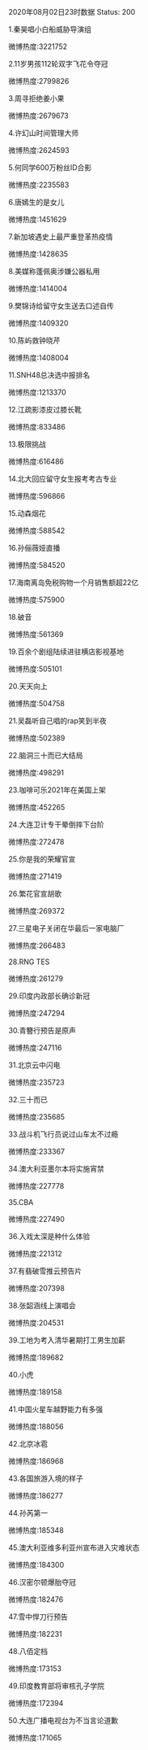 2020年08月02日23时数据
Status: 200

1.秦昊唱小白船威胁导演组

微博热度:3221752

2.11岁男孩112轮双字飞花令夺冠

微博热度:2799826

3.周寻拒绝姜小果

微博热度:2679673

4.许幻山时间管理大师

微博热度:2624593

5.何同学600万粉丝ID合影

微博热度:2235583

6.唐嫣生的是女儿

微博热度:1451629

7.新加坡遇史上最严重登革热疫情

微博热度:1428635

8.美媒称蓬佩奥涉嫌公器私用

微博热度:1414004

9.樊锦诗给留守女生送去口述自传

微博热度:1409320

10.陈屿救钟晓芹

微博热度:1408004

11.SNH48总决选中报排名

微博热度:1213370

12.江疏影漆皮过膝长靴

微博热度:833486

13.极限挑战

微博热度:616486

14.北大回应留守女生报考考古专业

微博热度:596866

15.动森烟花

微博热度:588542

16.孙俪薇娅直播

微博热度:584520

17.海南离岛免税购物一个月销售额超22亿

微博热度:575900

18.破音

微博热度:561369

19.百余个剧组陆续进驻横店影视基地

微博热度:505101

20.天天向上

微博热度:504758

21.吴磊听自己唱的rap笑到半夜

微博热度:502389

22.脑洞三十而已大结局

微博热度:498291

23.咖啡可乐2021年在美国上架

微博热度:452265

24.大连卫计专干晕倒摔下台阶

微博热度:272478

25.你是我的荣耀官宣

微博热度:271419

26.繁花官宣胡歌

微博热度:269372

27.三星电子关闭在华最后一家电脑厂

微博热度:266483

28.RNG TES

微博热度:261279

29.印度内政部长确诊新冠

微博热度:247294

30.青簪行预告是原声

微博热度:247116

31.北京云中闪电

微博热度:235723

32.三十而已

微博热度:235685

33.战斗机飞行员说过山车太不过瘾

微博热度:233367

34.澳大利亚墨尔本将实施宵禁

微博热度:227778

35.CBA

微博热度:227490

36.入戏太深是种什么体验

微博热度:221312

37.有翡破雪推云预告片

微博热度:207398

38.张韶涵线上演唱会

微博热度:204531

39.工地为考入清华暑期打工男生加薪

微博热度:189682

40.小虎

微博热度:189158

41.中国火星车越野能力有多强

微博热度:188056

42.北京冰雹

微博热度:186968

43.各国旅游入境的样子

微博热度:186277

44.孙芮第一

微博热度:185348

45.澳大利亚维多利亚州宣布进入灾难状态

微博热度:184300

46.汉密尔顿爆胎夺冠

微博热度:182476

47.雪中悍刀行预告

微博热度:182231

48.八佰定档

微博热度:173153

49.印度教育部将审核孔子学院

微博热度:172394

50.大连广播电视台为不当言论道歉

微博热度:171065

